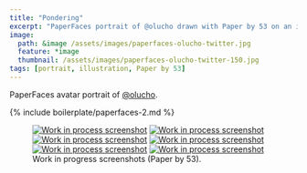 ```yaml
---
title: "Pondering"
excerpt: "PaperFaces portrait of @olucho drawn with Paper by 53 on an iPad."
image: 
  path: &image /assets/images/paperfaces-olucho-twitter.jpg 
  feature: *image
  thumbnail: /assets/images/paperfaces-olucho-twitter-150.jpg
tags: [portrait, illustration, Paper by 53]
---
```


PaperFaces avatar portrait of <a href="http://twitter.com/olucho">@olucho</a>.

{% include boilerplate/paperfaces-2.md %}

<figure class="half">
	<a href="{{ site.url }}/assets/images/paperfaces-olucho-process-1-lg.jpg"><img src="{{ site.url }}/assets/images/paperfaces-olucho-process-1-600.jpg" alt="Work in process screenshot"></a>
	<a href="{{ site.url }}/assets/images/paperfaces-olucho-process-2-lg.jpg"><img src="{{ site.url }}/assets/images/paperfaces-olucho-process-2-600.jpg" alt="Work in process screenshot"></a>
	<a href="{{ site.url }}/assets/images/paperfaces-olucho-process-3-lg.jpg"><img src="{{ site.url }}/assets/images/paperfaces-olucho-process-3-600.jpg" alt="Work in process screenshot"></a>
	<a href="{{ site.url }}/assets/images/paperfaces-olucho-process-4-lg.jpg"><img src="{{ site.url }}/assets/images/paperfaces-olucho-process-4-600.jpg" alt="Work in process screenshot"></a>
	<a href="{{ site.url }}/assets/images/paperfaces-olucho-process-5-lg.jpg"><img src="{{ site.url }}/assets/images/paperfaces-olucho-process-5-600.jpg" alt="Work in process screenshot"></a>
	<a href="{{ site.url }}/assets/images/paperfaces-olucho-process-6-lg.jpg"><img src="{{ site.url }}/assets/images/paperfaces-olucho-process-6-600.jpg" alt="Work in process screenshot"></a>
	<figcaption>Work in progress screenshots (Paper by 53).</figcaption>
</figure>
